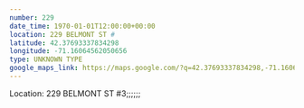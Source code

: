 ```yaml
---
number: 229
date_time: 1970-01-01T12:00:00+00:00
location: 229 BELMONT ST #
latitude: 42.37693337834298
longitude: -71.16064562050656
type: UNKNOWN TYPE
google_maps_link: https://maps.google.com/?q=42.37693337834298,-71.16064562050656
---
```


Location: 229 BELMONT ST #3;;;;;;
